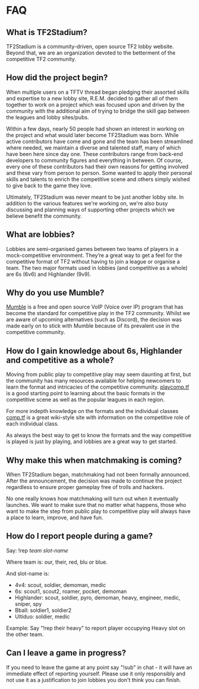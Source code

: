 # FAQ

## What is TF2Stadium?

TF2Stadium is a community-driven, open source TF2 lobby
website. Beyond that, we are an organization devoted to the betterment
of the competitive TF2 community.

## How did the project begin?

When multiple users on a TFTV thread began pledging their assorted
skills and expertise to a new lobby site, R.E.M. decided to gather all
of them together to work on a project which was focused upon and
driven by the community with the additional aim of trying to bridge
the skill gap between the leagues and lobby sites/pubs.

Within a few days, nearly 50 people had shown an interest in working
on the project and what would later become TF2Stadium was born. While
active contributors have come and gone and the team has been
streamlined where needed, we maintain a diverse and talented staff,
many of which have been here since day one. These contributors range
from back-end developers to community figures and everything in
between. Of course, every one of these contributors had their own
reasons for getting involved and these vary from person to
person. Some wanted to apply their personal skills and talents to
enrich the competitive scene and others simply wished to give back to
the game they love.

Ultimately, TF2Stadium was never meant to be just another lobby
site. In addition to the various features we're working on, we're also
busy discussing and planning ways of supporting other projects which
we believe benefit the community.

## What are lobbies?

Lobbies are semi-organised games between two teams of players in a
mock-competitive environment. They’re a great way to get a feel for
the competitive format of TF2 without having to join a league or
organise a team. The two major formats used in lobbies (and
competitive as a whole) are 6s (6v6) and Highlander (9v9).

## Why do you use Mumble?

[Mumble](https://wiki.mumble.info/wiki/Main_Page) is a free and open
source VoIP (Voice over IP) program that has become the standard for
competitive play in the TF2 community. Whilst we are aware of upcoming
alternatives (such as Discord), the decision was made early on to
stick with Mumble because of its prevalent use in the competitive
community.

## How do I gain knowledge about 6s, Highlander and competitive as a whole?

Moving from public play to competitive play may seem daunting at
first, but the community has many resources available for helping
newcomers to learn the format and intricacies of the competitive
community. [playcomp.tf](http://playcomp.tf) is a good starting point
to learning about the basic formats in the competitive scene as well
as the popular leagues in each region.

For more indepth knowledge on the formats and the individual classes
[comp.tf](http://comp.tf) is a great wiki-style site with information
on the competitive role of each individual class.

As always the best way to get to know the formats and the way
competitive is played is just by playing, and lobbies are a great way
to get started.

## Why make this when matchmaking is coming?

When TF2Stadium began, matchmaking had not been formally
announced. After the announcement, the decision was made to continue
the project regardless to ensure proper gameplay free of trolls and
hackers.

No one really knows how matchmaking will turn out when it eventually
launches. We want to make sure that no matter what happens, those who
want to make the step from public play to competitive play will always
have a place to learn, improve, and have fun.

## How do I report people during a game?

Say: !rep _team_ _slot-name_

Where team is: our, their, red, blu or blue.

And slot-name is:

*   4v4: scout, soldier, demoman, medic
*   6s: scout1, scout2, roamer, pocket, demoman
*   Highlander: scout, soldier, pyro, demoman, heavy, engineer, medic, sniper, spy
*   Bball: soldier1, soldier2
*   Ultiduo: soldier, medic

Example: Say "!rep their heavy" to report player occupying Heavy slot
on the other team.

## Can I leave a game in progress?

If you need to leave the game at any point say "!sub" in chat - it
will have an immediate effect of reporting yourself. Please use it
only responsibly and not use it as a justification to join lobbies 
you don't think you can finish.
